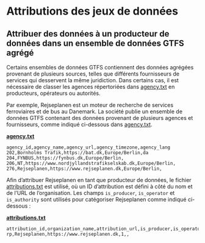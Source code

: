 # Attributions des jeux de données

## Attribuer des données à un producteur de données dans un ensemble de données GTFS agrégé 
 
 Certains ensembles de données GTFS contiennent des données agrégées provenant de plusieurs sources, telles que différents fournisseurs de services qui desservent la même juridiction. Dans certains cas, il est nécessaire de classer les agences répertoriées dans [agency.txt](../../reference/#agencytxt) en producteurs, opérateurs ou autorités. 
 
 Par exemple, Rejseplanen est un moteur de recherche de services ferroviaires et de bus au Danemark. La société publie un ensemble de données GTFS contenant des données provenant de plusieurs agences et fournisseurs, comme indiqué ci-dessous dans [agency.txt](../../reference/#agencytxt). 
 
 [**agency.txt**](../../reference/#agencytxt) 
 
```
agency_id,agency_name,agency_url,agency_timezone,agency_lang
202,Bornholms Trafik,https://bat.dk,Europe/Berlin,da
204,FYNBUS,https://fynbus.dk,Europe/Berlin,
206,NT,https://www.nordjyllandstrafikselskab.dk,Europe/Berlin,
276,Rejseplanen,https://www.rejseplanen.dk,Europe/Berlin,
```
 
 Afin d’attribuer Rejseplanen en tant que producteur de données, le fichier [attributions.txt](../../reference/#attributionstxt) est utilisé, où un ID d’attribution est défini à côté du nom et de l’URL de l’organisation. Les champs `is_producer`, `is_operator` et `is_authority` sont utilisés pour catégoriser Rejseplanen comme indiqué ci-dessous : 
 
 [**attributions.txt**](../../reference/#attributionstxt) 
 
```
attribution_id,organization_name,attribution_url,is_producer,is_operator,is_authority
rp,Rejseplanen,https://www.rejseplanen.dk,1,,
```
